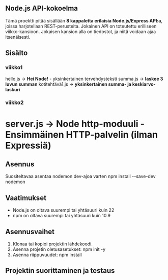 ## Node.js API-kokoelma

Tämä proektti pitää sisällään **8 kappaletta erilaisia Node.js/Express API:a**, joissa harjotellaan REST-perusteita. Jokainen API on toteutettu erilliseen viikko-kansioon. Jokaisen kansion alla on tiedostot, ja niitä voidaan ajaa itsenäisesti.

## Sisälto
### viikko1
hello.js -> **Hei Node!** - yksinkertainen tervehdysteksti
summa.js -> **laskee 3 luvun summan**
kotitehtävä1.js -> **yksinkertainen summa- ja keskiarvo-laskuri**
### viikko2
# server.js -> **Node http-moduuli** - Ensimmäinen HTTP-palvelin (ilman Expressiä)


## Asennus
Suositeltavaa asentaa nodemon dev-ajoa varten
    npm install --save-dev nodemon

## Vaatimukset
- Node.js on oltava suurempi tai yhtäsuuri kuin 22
- npm on oltava suurempi tai yhtäsuuri kuin 10.9

## Asennusvaihet
1. Klonaa tai kopioi projektin lähdekoodi.
2. Asenna projetin oletusasetukset: npm init -y
3. Asenna riippuvuudet: npm install <riippuvuuden nimi>

## Projektin suorittaminen ja testaus
